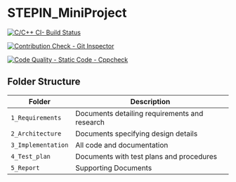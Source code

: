 # STEPIN_MiniProject

[![C/C++ CI- Build Status](https://github.com/kaptanhawk007/STEPIN_Kaptan_Yadav_MiniProject/actions/workflows/main.yml/badge.svg)](https://github.com/kaptanhawk007/STEPIN_Kaptan_Yadav_MiniProject/actions/workflows/main.yml)

[![Contribution Check - Git Inspector](https://github.com/kaptanhawk007/STEPIN_Kaptan_Yadav_MiniProject/actions/workflows/gitInspector.yml/badge.svg)](https://github.com/kaptanhawk007/STEPIN_Kaptan_Yadav_MiniProject/actions/workflows/gitInspector.yml)


[![Code Quality - Static Code - Cppcheck](https://github.com/kaptanhawk007/STEPIN_Kaptan_Yadav_MiniProject/actions/workflows/cppcheck.yml/badge.svg)](https://github.com/kaptanhawk007/STEPIN_Kaptan_Yadav_MiniProject/actions/workflows/cppcheck.yml)


## Folder Structure
Folder             | Description
-------------------| -----------------------------------------
`1_Requirements`   | Documents detailing requirements and research
`2_Architecture`         | Documents specifying design details
`3_Implementation` | All code and documentation
`4_Test_plan`      | Documents with test plans and procedures
`5_Report`      | Supporting Documents
